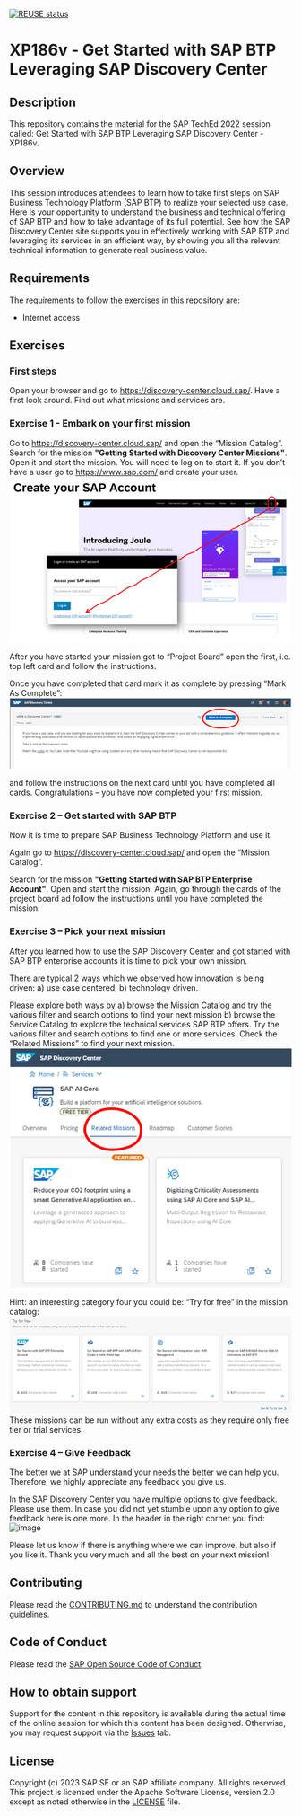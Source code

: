 [![REUSE status](https://api.reuse.software/badge/github.com/SAP-samples/teched2023-XP186v)](https://api.reuse.software/info/github.com/SAP-samples/teched2023-XP186v)

# XP186v - Get Started with SAP BTP Leveraging SAP Discovery Center

## Description

This repository contains the material for the SAP TechEd 2022 session called: Get Started with SAP BTP Leveraging SAP Discovery Center - XP186v. 

## Overview

This session introduces attendees to learn how to take first steps on SAP Business Technology Platform (SAP BTP) to realize your selected use case. Here is your opportunity to understand the business and technical offering of SAP BTP and how to take advantage of its full potential. See how the SAP Discovery Center site supports you in effectively working with SAP BTP and leveraging its services in an efficient way, by showing you all the relevant technical information to generate real business value.

## Requirements

The requirements to follow the exercises in this repository are:
-	Internet access

## Exercises

### First steps
Open your browser and go to https://discovery-center.cloud.sap/. 
Have a first look around. Find out what missions and services are.


### Exercise 1 - Embark on your first mission
Go to https://discovery-center.cloud.sap/ and open the “Mission Catalog”. 
Search for the mission **"Getting Started with Discovery Center Missions"**. Open it and start the mission. 
You will need to log on to start it. 
If you don’t have a user go to https://www.sap.com/ and create your user.
![image](Picture1.png)

After you have started your mission got to “Project Board” open the first, i.e. top left card and follow the instructions. 

Once you have completed that card mark it as complete by pressing “Mark As Complete”:
![image](Picture2.png)
 
and follow the instructions on the next card until you have completed all cards.
Congratulations – you have now completed your first mission.



### Exercise 2 – Get started with SAP BTP
Now it is time to prepare SAP Business Technology Platform and use it.

Again go to https://discovery-center.cloud.sap/ and open the “Mission Catalog”. 

Search for the mission **"Getting Started with SAP BTP Enterprise Account"**. Open and start the mission. 
Again, go through the cards of the project board ad follow the instructions until you have completed the mission. 


### Exercise 3 – Pick your next mission
After you learned how to use the SAP Discovery Center and got started with SAP BTP enterprise accounts it is time to pick your own mission.

There are typical 2 ways which we observed how innovation is being driven:
a)	use case centered,
b)	technology driven.

Please explore both ways by 
a)	browse the Mission Catalog and try the various filter and search options to find your next mission
b)	browse the Service Catalog to explore the technical services SAP BTP offers. Try the various filter and search options to find one or more services. Check the “Related Missions” to find your next mission.
![image](Picture3.png)

Hint: an interesting category four you could be: “Try for free” in the mission catalog:
![image](Picture4.png)
These missions can be run without any extra costs as they require only free tier or trial services. 


### Exercise 4 – Give Feedback
The better we at SAP understand your needs the better we can help you. Therefore, we highly appreciate any feedback you give us.

In the SAP Discovery Center you have multiple options to give feedback. Please use them. In case you did not yet stumble upon any option to give feedback here is one more. In the header in the right corner you find:
![image](https://github.com/SAP-samples/teched2023-XP186v/assets/144680945/a9622051-7d6f-45b0-911b-5a7a668a45ca)

Please let us know if there is anything where we can improve, but also if you like it.
Thank you very much and all the best on your next mission!





## Contributing
Please read the [CONTRIBUTING.md](./CONTRIBUTING.md) to understand the contribution guidelines.

## Code of Conduct
Please read the [SAP Open Source Code of Conduct](https://github.com/SAP-samples/.github/blob/main/CODE_OF_CONDUCT.md).

## How to obtain support

Support for the content in this repository is available during the actual time of the online session for which this content has been designed. Otherwise, you may request support via the [Issues](../../issues) tab.

## License
Copyright (c) 2023 SAP SE or an SAP affiliate company. All rights reserved. This project is licensed under the Apache Software License, version 2.0 except as noted otherwise in the [LICENSE](LICENSES/Apache-2.0.txt) file.
